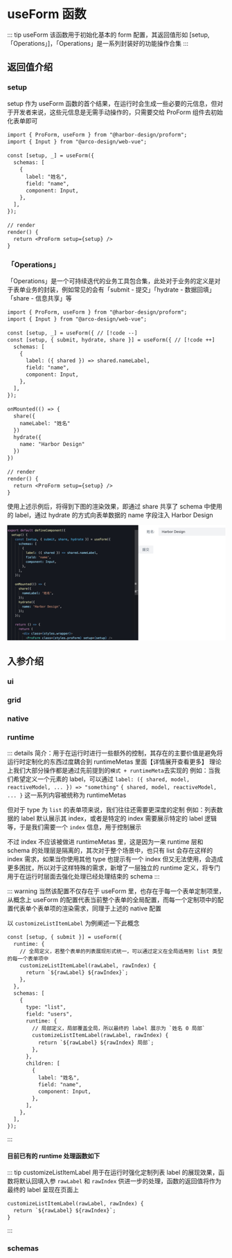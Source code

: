 # useForm 函数

::: tip useForm
该函数用于初始化基本的 form 配置，其返回值形如 [setup,「Operations」]，「Operations」是一系列封装好的功能操作合集
:::

## 返回值介绍

### setup

setup 作为 useForm 函数的首个结果，在运行时会生成一些必要的元信息，但对于开发者来说，这些元信息是无需手动操作的，只需要交给 ProForm 组件去初始化表单即可

```tsx {4,16}
import { ProForm, useForm } from "@harbor-design/proform";
import { Input } from "@arco-design/web-vue";

const [setup, _] = useForm({
  schemas: [
    {
      label: "姓名",
      field: "name",
      component: Input,
    },
  ],
});

// render
render() {
  return <ProForm setup={setup} />
}
```

### 「Operations」

「Operations」是一个可持续迭代的业务工具包合集，此处对于业务的定义是对于表单业务的封装，例如常见的会有「submit - 提交」「hydrate - 数据回填」「share - 信息共享」等

```tsx {8,16,16-21}
import { ProForm, useForm } from "@harbor-design/proform";
import { Input } from "@arco-design/web-vue";

const [setup, _] = useForm({ // [!code --]
const [setup, { submit, hydrate, share }] = useForm({ // [!code ++]
  schemas: [
    {
      label: ({ shared }) => shared.nameLabel,
      field: "name",
      component: Input,
    },
  ],
});

onMounted(() => {
  share({
    nameLabel: "姓名"
  })
  hydrate({
    name: "Harbor Design"
  })
})

// render
render() {
  return <ProForm setup={setup} />
}
```

使用上述示例后，将得到下图的渲染效果，即通过 share 共享了 schema 中使用的 label，通过 hydrate 的方式向表单数据的 name 字段注入 Harbor Design

![showCase1](./assets/showCase1.png)

## 入参介绍

### ui

### grid

### native

### runtime

::: details 简介：用于在运行时进行一些额外的控制，其存在的主要价值是避免将运行时定制化的东西过度耦合到 runtimeMetas 里面【详情展开查看更多】
理论上我们大部分操作都是通过先前提到的`模式 + runtimeMeta`去实现的
例如：当我们希望定义一个元素的 label，可以通过 `label: ({ shared, model, reactiveModel, ... }) => "something"`
`{ shared, model, reactiveModel, ... }` 这一系列内容被统称为 runtimeMetas

但对于 type 为 `list` 的表单项来说，我们往往还需要更深度的定制
例如：列表数据的 label 默认展示其 index，或者是特定的 index 需要展示特定的 label 逻辑等，于是我们需要一个 `index` 信息，用于控制展示

不过 index 不应该被做进 runtimeMetas 里，这是因为一来 runtime 层和 schema 的处理层是隔离的，其次对于整个场景中，也只有 list 会存在这样的 index 需求，如果当你使用其他 type 也提示有一个 index 但又无法使用，会造成更多困扰，所以对于这样特殊的需求，新增了一层独立的 runtime 定义，将专门用于在运行时层面去强化处理已经处理结束的 schema
:::

::: warning 当然该配置不仅存在于 useForm 里，也存在于每一个表单定制项里，从概念上 useForm 的配置代表当前整个表单的全局配置，而每一个定制项中的配置代表单个表单项的渲染需求，同理于上述的 native 配置

以 `customizeListItemLabel` 为例阐述一下此概念

```tsx {2-7,12-17}
const [setup, { submit }] = useForm({
  runtime: {
    // 全局定义，若整个表单的列表展现形式统一，可以通过定义在全局适用到 list 类型的每一个表单项中
    customizeListItemLabel(rawLabel, rawIndex) {
      return `${rawLabel} ${rawIndex}`;
    },
  },
  schemas: [
    {
      type: "list",
      field: "users",
      runtime: {
        // 局部定义，局部覆盖全局，所以最终的 label 展示为 `姓名 0 局部`
        customizeListItemLabel(rawLabel, rawIndex) {
          return `${rawLabel} ${rawIndex} 局部`;
        },
      },
      children: [
        {
          label: "姓名",
          field: "name",
          component: Input,
        },
      ],
    },
  ],
});
```

:::

#### 目前已有的 runtime 处理函数如下

::: tip customizeListItemLabel
用于在运行时强化定制列表 label 的展现效果，函数将默认回填入参 `rawLabel` 和 `rawIndex` 供进一步的处理，函数的返回值将作为最终的 label 呈现在页面上

```tsx
customizeListItemLabel(rawLabel, rawIndex) {
  return `${rawLabel} ${rawIndex}`;
}
```

:::

### schemas
